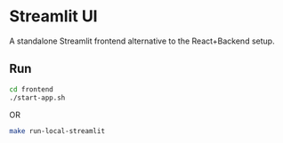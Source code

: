 # Streamlit UI

A standalone Streamlit frontend alternative to the React+Backend setup.

## Run

```bash
cd frontend
./start-app.sh
```
OR
```bash
make run-local-streamlit
```


